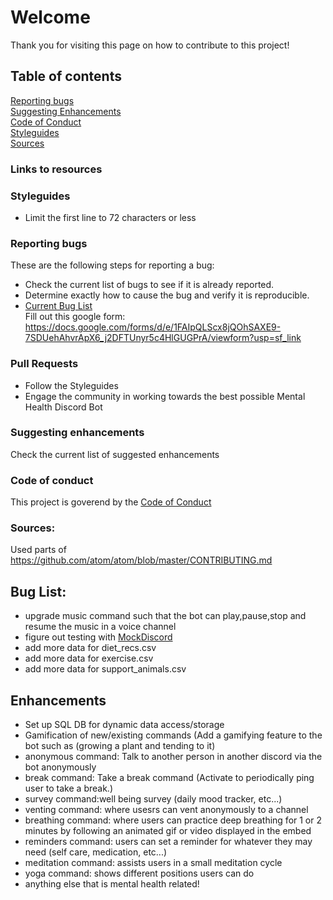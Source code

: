 # Welcome

Thank you for visiting this page on how to contribute to this project!

## Table of contents

[Reporting bugs](#reporting-bugs)  
[Suggesting Enhancements](#suggesting-enhancements)  
[Code of Conduct](#code-of-conduct)  
[Styleguides](#styleguides)  
[Sources](#sources)

### Links to resources

### Styleguides

- Limit the first line to 72 characters or less

### Reporting bugs

These are the following steps for reporting a bug:

- Check the current list of bugs to see if it is already reported.
- Determine exactly how to cause the bug and verify it is reproducible.
- [Current Bug List](#bug-list)  
  Fill out this google form: https://docs.google.com/forms/d/e/1FAIpQLScx8jQOhSAXE9-7SDUehAhvrApX6_j2DFTUnyr5c4HlGUGPrA/viewform?usp=sf_link

### Pull Requests

- Follow the Styleguides
- Engage the community in working towards the best possible Mental Health Discord Bot

### Suggesting enhancements

Check the current list of suggested enhancements

### Code of conduct

This project is goverend by the [Code of Conduct](CODE_OF_CONDUCT.md)

### Sources:

Used parts of https://github.com/atom/atom/blob/master/CONTRIBUTING.md

## Bug List:

- upgrade music command such that the bot can play,pause,stop and resume the music in a voice channel
- figure out testing with [MockDiscord](https://dev.to/heymarkkop/how-to-implement-test-and-mock-discordjs-v13-slash-commands-with-typescript-22lc)
- add more data for diet_recs.csv
- add more data for exercise.csv
- add more data for support_animals.csv

## Enhancements

- Set up SQL DB for dynamic data access/storage  
- Gamification of new/existing commands (Add a gamifying feature to the bot such as (growing a plant and tending to it)
- anonymous command: Talk to another person in another discord via the bot anonymously
- break command: Take a break command (Activate to periodically ping user to take a break.)
- survey command:well being survey (daily mood tracker, etc...)
- venting command: where usesrs can vent anonymously to a channel
- breathing command: where users can practice deep breathing for 1 or 2 minutes by following an animated gif or video displayed in the embed
- reminders command: users can set a reminder for whatever they may need (self care, medication, etc...)
- meditation command: assists users in a small meditation cycle
- yoga command: shows different positions users can do
- anything else that is mental health related!
